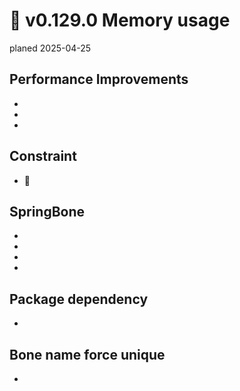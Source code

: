 # 🚧 v0.129.0 Memory usage

planed 2025-04-25

<GitHubMilestone milestone="99" closed />

<GitHubRelease tag="v0.129.0" />

## Performance Improvements

- <GitHubIssue issue="2606" title="SpanによるUniGLTF.NativeArrayManager.CreateNativeArray(ArraySegment)の改善" />
- <GitHubIssue issue="2610" title="Add: UnitySupportedImageTypeDeserializer に MarkNonReadable プロパティを追加" />
- <GitHubIssue issue="2625" title="ImporterContextSettings に引数追加。runtime のデフォルト値を MarkNonReadable = true に変更" />

## Constraint

- 🚧 <GitHubIssue issue="2644" title="[constraint] 初期化バグ" />

## SpringBone

- <GitHubIssue issue="2604" title="[1.0][SpringBone] 複数のモデルがあるときの Reconstruct で index ずれ" />
- <GitHubIssue issue="2609" title="[SpringBone] CurrentTails の初期値。CurrentTails は center local " />
- <GitHubIssue issue="2629" title="[SpringBone] dispose function can now be executed again" />
- <GitHubIssue issue="2630" title="[0.x][SpringBone] Avoid resetting indexmaps causing exceptions" />

## Package dependency

- <GitHubIssue issue="2624" title="add dependency to com.unity.timeline" />

## Bone name force unique

- <GitHubIssue issue="2642" title="node rename 作り直し。parse 終了時に rename が完了している方がよい" />

